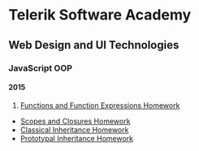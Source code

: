 # Telerik Software Academy

## Web Design and UI Technologies ##

### JavaScript OOP

#### 2015
1. [Functions and Function Expressions Homework](https://github.com/svetlai/TelerikAcademy/tree/master/Web-Design-and-UI/JavaScript-OOP/2015/01-Functions-and-Function-Expressions)
* [Scopes and Closures Homework](https://github.com/svetlai/TelerikAcademy/tree/master/Web-Design-and-UI/JavaScript-OOP/2015/02-Scopes-and-Closures)
* [Classical Inheritance Homework](https://github.com/svetlai/TelerikAcademy/tree/master/Web-Design-and-UI/JavaScript-OOP/2015/03-Classical-Inheritance)
* [Prototypal Inheritance Homework](https://github.com/svetlai/TelerikAcademy/tree/master/Web-Design-and-UI/JavaScript-OOP/2015/04-Prototypal-Inheritance)